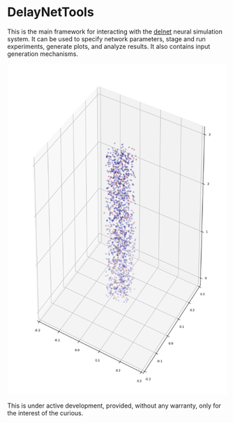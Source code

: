 # DelayNetTools

This is the main framework for interacting with the [delnet](https://github.com/analogouscircuit/delnet) neural simulation system. It can be used to specify network parameters, stage and run experiments, generate plots, and analyze results.  It also contains input generation mechanisms.  

![column activity](/images/testanimation-2000-30-2.gif)

This is under active development, provided, without any warranty, only for the interest of the curious.

